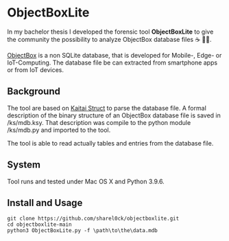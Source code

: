 # ObjectBoxLite

In my bachelor thesis I developed the forensic tool **ObjectBoxLite** to give the community the possibility to analyze ObjectBox database files :coffee: :man_technologist:.   
  
[ObjectBox](https://objectbox.io/) is a non SQLite database, that is developed for Mobile-, Edge- or IoT-Computing. The database file be can extracted from smartphone apps or from IoT devices.  

## Background

The tool are based on [Kaitai Struct](https://kaitai.io/) to parse the database file. A formal description of the binary structure of an ObjectBox database file is saved in /ks/mdb.ksy. That description was compile to the python module /ks/mdb.py and imported to the tool. 

The tool is able to read actually tables and entries from the database file.

## System
Tool runs and tested under Mac OS X and Python 3.9.6.

## Install and Usage

`git clone https://github.com/sharel0ck/objectboxlite.git`  
`cd objectboxlite-main`  
`python3 ObjectBoxLite.py -f \path\to\the\data.mdb`  